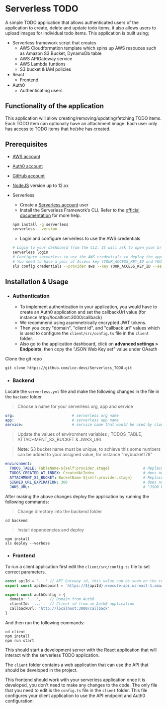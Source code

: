 # Serverless TODO

A simple TODO application that allows authenticated users of the application to create, delete and update todo items, it also allows users to upload images for individual todo items. This application is built using;
- Serverless framework script that creates
  - AWS Cloudformation template which spins up AWS resouces such as Amazon S3 Bucket, DynamoDb table
  - AWS APIGateway service
  - AWS Lambda funtions
  - S3 bucket & IAM policies  
- React 
  -  Frontend
- Auth0
  - Authenticating users

## Functionality of the application

This application will allow creating/removing/updating/fetching TODO items. Each TODO item can optionally have an attachment image. Each user only has access to TODO items that he/she has created.

## Prerequisites

* <a href="https://aws.amazon.com/" target="_blank">AWS account</a>
* <a href="https://manage.auth0.com/" target="_blank">Auth0 account</a>
* <a href="https://github.com" target="_blank">GitHub account</a>
* <a href="https://nodejs.org/en/download/package-manager/" target="_blank">NodeJS</a> version up to 12.xx 
* Serverless 
   * Create a <a href="https://dashboard.serverless.com/" target="_blank">Serverless account</a> user
   * Install the Serverless Framework’s CLI. Refer to the <a href="https://www.serverless.com/framework/docs/getting-started/" target="_blank">official documentation</a> for more help.

   ```bash
   npm install -g serverless
   serverless --version
   ```
   * Login and configure serverless to use the AWS credentials 
   ```bash
   # Login to your dashboard from the CLI. It will ask to open your browser and finish the process.
   serverless login
   # Configure serverless to use the AWS credentials to deploy the application
   # You need to have a pair of Access key (YOUR_ACCESS_KEY_ID and YOUR_SECRET_KEY) of an IAM user with Admin access permissions
   sls config credentials --provider aws --key YOUR_ACCESS_KEY_ID --secret YOUR_SECRET_KEY --profile serverless
   ```
## Installation & Usage


- ### Authentication
  - To implement authentication in your application, you would have to create an Auth0 application and set the callbackUrl value (for instance 
http://localhost:3000/callback)
  - We recommend using asymmetrically encrypted JWT tokens.
  - Then you copy "domain", "client id", and "callback url" values which is used to configure the `client/src/config.ts` file in the `client` folder. 
  - Also go to the application dashboard, click on **advanced settings > Endpoints**, then copy the "JSON Web Key set" value under OAauth

Clone the git repo
```
git clone https://github.com/ice-devs/Serverless_TODO.git
```

- ### Backend
Locate the `serverless.yml` file and make the following changes in the file in the `backend` folder
  > Choose a name for your serverless org, app and service

  ```yml
  org:                          # serverless org name
  app:                          # serverless app name
  service:                      # service name that would be used by cloudformation
  ```

  > Update the values of environment variables ; TODOS_TABLE, ATTACHMENT_S3_BUCKET & JWKS_URL

  > **Note:** S3 bucket name must be unique, to achieve this some numbers can be added to your assigned value, for instance "mybucket178"
  ```yml
  environment:
    TODOS_TABLE: TableName-${self:provider.stage}               # Replace "TableName" with a new value
    TODOS_CREATED_AT_INDEX: CreatedAtIndex                      # does not need to be changed
    ATTACHMENT_S3_BUCKET: BucketName-${self:provider.stage}     # Replace "BuckectName" with a new value
    SIGNED_URL_EXPIRATION: 300                                  # does not need to be changed
    JWKS_URL:                                                   # "JSON Web Key set" value that you copied from auth0
  ```

After making the above changes deploy the application by running the following commands:

> Change directory into the backend folder
```
cd backend
```
> Install dependencies and deploy
```
npm install
sls deploy --verbose
```

- ### Frontend
To run a client application first edit the `client/src/config.ts` file to set correct parameters.
```ts
const apiId = '...' // API Gateway id, this value can be seen on the terminal after deploying the backend successfully
export const apiEndpoint = `https://${apiId}.execute-api.us-east-1.amazonaws.com/dev`

export const authConfig = {
  domain: '...',    // Domain from Auth0
  clientId: '...',  // Client id from an Auth0 application
  callbackUrl: 'http://localhost:3000/callback'
}
```
And then run the following commands:
```
cd client
npm install
npm run start
```
This should start a development server with the React application that will interact with the serverless TODO application.

The `client` folder contains a web application that can use the API that should be developed in the project.

This frontend should work with your serverless application once it is developed, you don't need to make any changes to the code. The only file that you need to edit is the `config.ts` file in the `client` folder. This file configures your client application to use the API endpoint and Auth0 configuration:
